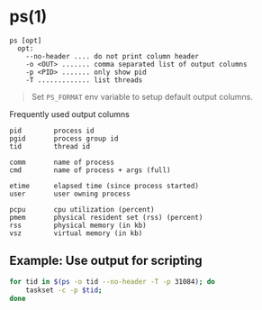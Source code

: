 # ps(1)

```
ps [opt]
  opt:
    --no-header .... do not print column header
    -o <OUT> ....... comma separated list of output columns
    -p <PID> ....... only show pid
    -T ............. list threads
```
> Set `PS_FORMAT` env variable to setup default output columns.

Frequently used output columns
```
pid        process id
pgid       process group id
tid        thread id

comm       name of process
cmd        name of process + args (full)

etime      elapsed time (since process started)
user       user owning process

pcpu       cpu utilization (percent)
pmem       physical resident set (rss) (percent)
rss        physical memory (in kb)
vsz        virtual memory (in kb)
```

## Example: Use output for scripting
```sh
for tid in $(ps -o tid --no-header -T -p 31084); do
    taskset -c -p $tid;
done
```
